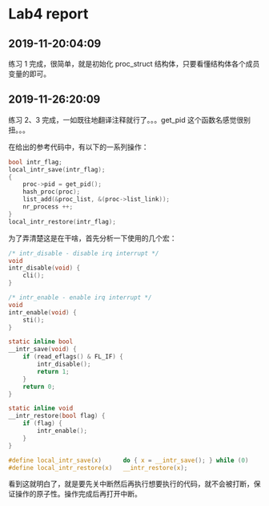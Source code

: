 # Lab4 report

## 2019-11-20:04:09

练习 1 完成，很简单，就是初始化 proc_struct 结构体，只要看懂结构体各个成员变量的即可。

## 2019-11-26:20:09

练习 2、3 完成，一如既往地翻译注释就行了。。。get_pid 这个函数名感觉很别扭。。。

在给出的参考代码中，有以下的一系列操作：

```C
bool intr_flag;
local_intr_save(intr_flag);
{
    proc->pid = get_pid();
    hash_proc(proc);
    list_add(&proc_list, &(proc->list_link));
    nr_process ++;
}
local_intr_restore(intr_flag);
```

为了弄清楚这是在干啥，首先分析一下使用的几个宏：

```C
/* intr_disable - disable irq interrupt */
void
intr_disable(void) {
    cli();
}

/* intr_enable - enable irq interrupt */
void
intr_enable(void) {
    sti();
}

static inline bool
__intr_save(void) {
    if (read_eflags() & FL_IF) {
        intr_disable();
        return 1;
    }
    return 0;
}

static inline void
__intr_restore(bool flag) {
    if (flag) {
        intr_enable();
    }
}

#define local_intr_save(x)      do { x = __intr_save(); } while (0)
#define local_intr_restore(x)   __intr_restore(x);
```

看到这就明白了，就是要先关中断然后再执行想要执行的代码，就不会被打断，保证操作的原子性。操作完成后再打开中断。
